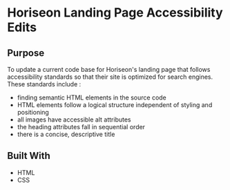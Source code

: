 # Horiseon Landing Page Accessibility Edits

## Purpose

To update a current code base for Horiseon's landing page that follows accessibility standards so that their site is optimized for search engines. These standards include :

- finding semantic HTML elements in the source code
- HTML elements follow a logical structure independent of styling and positioning
- all images have accessible alt attributes
- the heading attributes fall in sequential order
- there is a concise, descriptive title

## Built With

- HTML
- CSS
